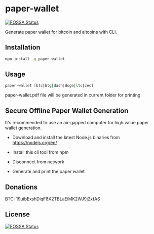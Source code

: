 # paper-wallet
[![FOSSA Status](https://app.fossa.io/api/projects/git%2Bgithub.com%2Fharietqyun%2Fpaper-wallet.svg?type=shield)](https://app.fossa.io/projects/git%2Bgithub.com%2Fharietqyun%2Fpaper-wallet?ref=badge_shield)


Generate paper wallet for bitcoin and altcoins with CLI.



## Installation
```bash
npm install -g paper-wallet
```

## Usage
```bash
paper-wallet [btc|btg|dash|doge|ltc|zec]
```

paper-wallet.pdf file will be generated in current folder for printing.

## Secure Offline Paper Wallet Generation

It's recommended to use an air-gapped computer for high value paper wallet generation. 

* Download and install the latest Node.js binaries from https://nodejs.org/en/

* Install this cli tool from npm

* Disconnect from network

* Generate and print the paper wallet

## Donations
BTC: 19uibExshDiqF8X2TBLaEiMK2WJ9j2xfAS


## License
[![FOSSA Status](https://app.fossa.io/api/projects/git%2Bgithub.com%2Fharietqyun%2Fpaper-wallet.svg?type=large)](https://app.fossa.io/projects/git%2Bgithub.com%2Fharietqyun%2Fpaper-wallet?ref=badge_large)
